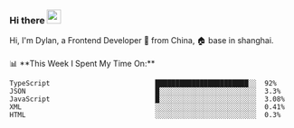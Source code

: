 ### Hi there <img src="https://media.giphy.com/media/hvRJCLFzcasrR4ia7z/giphy.gif" width="25px">

<!-- ![visitors](https://visitor-badge.glitch.me/badge?page_id=dislfyer.dislfyer) --!>

Hi, I'm Dylan, a Frontend Developer 🚀 from China, 🏠 base in shanghai.
<br/>
<br/>

📊 **This Week I Spent My Time On:**


<!--START_SECTION:waka-->

```text
TypeScript                          ███████████████████████░░  92%
JSON                                █░░░░░░░░░░░░░░░░░░░░░░░░  3.3%
JavaScript                          █░░░░░░░░░░░░░░░░░░░░░░░░  3.08%
XML                                 ░░░░░░░░░░░░░░░░░░░░░░░░░  0.41%
HTML                                ░░░░░░░░░░░░░░░░░░░░░░░░░  0.3%
```

<!--END_SECTION:waka-->

<!--
**About Me:**
 -->
